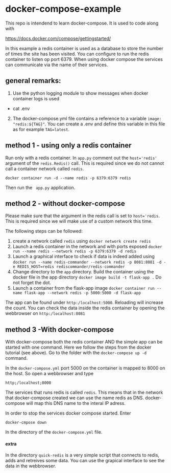 # docker-compose-example

This repo is intendend to learn docker-compose. It is used to code along with 

https://docs.docker.com/compose/gettingstarted/

In this example a redis container is used as a database to store the number of times the site has been visited. 
You can configure to run the redis container to listen op port 6379. 
When using docker compose the services can communicate via the name of their services.

## general remarks:
1. Use the python logging module to show messages when docker container logs <container id> is used
-  cat .env
2. The docker-compose.yml file contains a reference to a variable `image: "redis:${TAG}"`. You can create a .env and define this variable in this file as for example `TAG=latest`.  

## method 1 - using only a redis container

Run only with a redis container. In `app.py` comment out the `host='redis'`  argument of the `redis.Redis()` call.
This is required since we do not cannot call a container network called `redis`.

`docker container run -d --name redis -p 6379:6379 redis`

Then run the ` app.py` application.
 
## method 2 - without docker-compose

Please make sure that the argument in the redis call is set to `host='redis`. 
This is required since we will make use of a custom network this time.

The following steps can be followed:
1. create a network called `redis` using
   `docker network create redis`
2. Launch a redis container in the network and with ports exposed
   `docker run --name redis --network redis -p 6379:6379 -d redis`
3. Launch a graphical interface to check if data is indeed added using
   `docker run --name redis-commander --network redis -p 8081:8081 -d -e REDIS_HOST=redis rediscommander/redis-commander` 
4. Change directory to the `app` directory. Build the container using the docker file in the app directory
   `docker image build -t flask-app .` Do not forget the dot.
5. Launch a container from the flask-app image
   `docker container run --name flask-app --network redis -p 5000:5000 -d flask-app`

The app can be found under `http:/localhost:5000`. Reloading will increase the count.
You can check the data inside the redis container by opening the webbrowser on `http:/localhost:8081`

## method 3 -With docker-compose
With docker-compose both the redis container AND the simple app can be started with one command.
Here we follow the steps from the docker tutorial (see above). Go to the folder with the `docker-compose up -d` command.

In the `docker-compose.yml` port 5000 on the container is mapped to 8000 on the host. So open a webbrowser and type

`http;/localhost;8000`

The services that runs redis is called `redis`. This means that in the network that docker-compose created we can use 
the name redis as DNS. docker-compose will map this DNS name to the interal IP adress.

In order to stop the services docker compose started. Enter

`docker-cmpose down`

In the directory of the `docker-compose.yml` file. 

#### extra
In the directory `quick-redis` is a very simple script that connects to redis, adds and retreives some data. 
You can use the grapical interface to see the data in the webbrowser.





